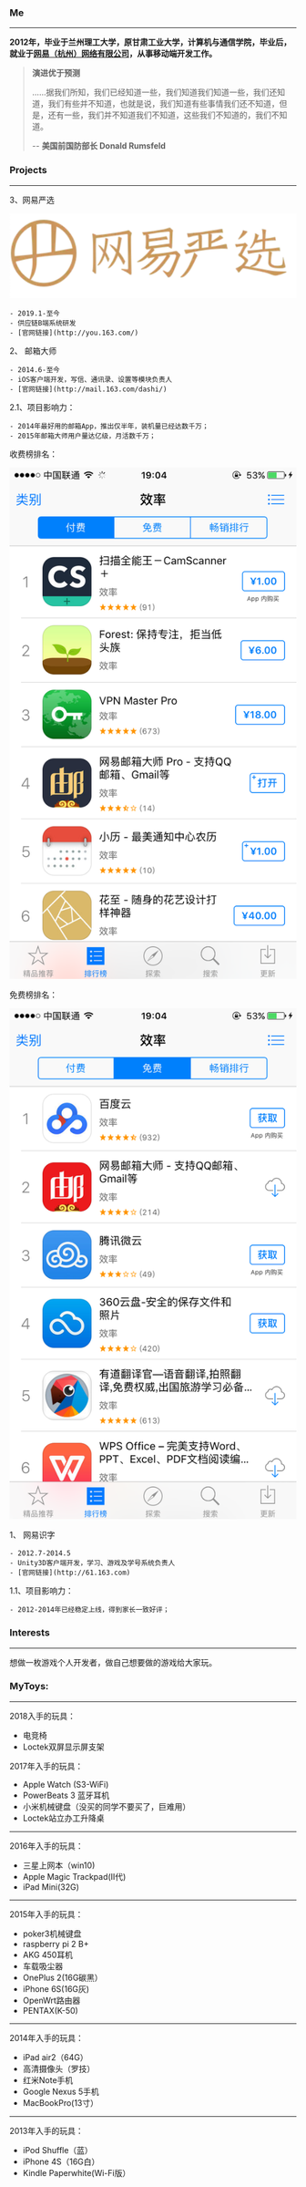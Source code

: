 ### Me
****
**2012年，毕业于兰州理工大学，原甘肃工业大学，计算机与通信学院，毕业后，就业于[网易（杭州）网络有限公司](http:www.163.com)，从事移动端开发工作。**

> 
> **演进优于预测**
> 
> ……据我们所知，我们已经知道一些，我们知道我们知道一些，我们还知道，我们有些并不知道，也就是说，我们知道有些事情我们还不知道，但是，还有一些，我们并不知道我们不知道，这些我们不知道的，我们不知道。
> 
> -- **美国前国防部长 Donald Rumsfeld**

### Projects
****

3、网易严选

![严选Logo][3]

	- 2019.1-至今
	- 供应链B端系统研发
	- [官网链接](http://you.163.com/)

2、 邮箱大师

	- 2014.6-至今
	- iOS客户端开发，写信、通讯录、设置等模块负责人
	- [官网链接](http://mail.163.com/dashi/)

2.1、项目影响力：

	- 2014年最好用的邮箱App，推出仅半年，装机量已经达数千万；
	- 2015年邮箱大师用户量达亿级，月活数千万；

收费榜排名：

![MailMasterPro][1]

免费榜排名：

![MailMaster][2]

1、 网易识字

	- 2012.7-2014.5
	- Unity3D客户端开发，学习、游戏及学号系统负责人
	- [官网链接](http://61.163.com)

1.1、项目影响力：

	- 2012-2014年已经稳定上线，得到家长一致好评；

### Interests
****
想做一枚游戏个人开发者，做自己想要做的游戏给大家玩。

### MyToys:

****

2018入手的玩具：

- 电竞椅
- Loctek双屏显示屏支架

2017年入手的玩具：

- Apple Watch (S3-WiFi)
- PowerBeats 3 蓝牙耳机
- 小米机械键盘（没买的同学不要买了，巨难用）
- Loctek站立办工升降桌

****
2016年入手的玩具：

- 三星上网本（win10)
- Apple Magic Trackpad(II代)
- iPad Mini(32G)

****
2015年入手的玩具：

- poker3机械键盘
- raspberry pi 2 B+
- AKG 450耳机
- 车载吸尘器
- OnePlus 2(16G碳黑）
- iPhone 6S(16G灰)
- OpenWrt路由器
- PENTAX(K-50)

****
2014年入手的玩具：

- iPad air2（64G）
- 高清摄像头（罗技）
- 红米Note手机
- Google Nexus 5手机
- MacBookPro(13寸）

****
2013年入手的玩具：

- iPod Shuffle（蓝）
- iPhone 4S（16G白）
- Kindle Paperwhite(Wi-Fi版）

[1]:./Resources/MailMasterPro_2016-01-30.png
[2]:./Resources/MailMaster_2016-01-30.png
[3]:./Resources/yanxuan-logo.png
